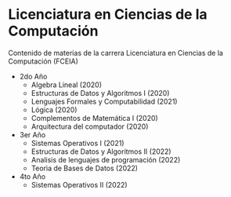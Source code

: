 # Licenciatura en Ciencias de la Computación
Contenido de materias de la carrera Licenciatura en Ciencias de la Computación (FCEIA)
- 2do Año
  - Algebra Lineal (2020)
  - Estructuras de Datos y Algoritmos I (2020) 
  - Lenguajes Formales y Computabilidad (2021)
  - Lógica (2020)
  - Complementos de Matemática I (2020)
  - Arquitectura del computador (2020)
- 3er Año
  - Sistemas Operativos I (2021)
  - Estructuras de Datos y Algoritmos II (2022) 
  - Analisis de lenguajes de programación (2022)
  - Teorìa de Bases de Datos (2022)
- 4to Año
  - Sistemas Operativos II (2022)
